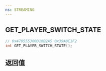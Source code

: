 ```yaml
---
ns: STREAMING
---
```

## GET_PLAYER_SWITCH_STATE

```c
// 0x470555300D10B2A5 0x39A0E1F2
int GET_PLAYER_SWITCH_STATE();
```


## 返回值

